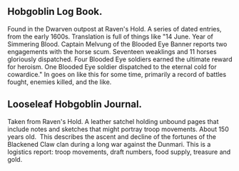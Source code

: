 ## Hobgoblin Log Book. 
Found in the Dwarven outpost at Raven's Hold. A series of dated entries, from the early 1600s. Translation is full of things like "14 June. Year of Simmering Blood. Captain Melvung of the Blooded Eye Banner reports two engagements with the horse scum. Seventeen weaklings and 11 horses gloriously dispatched. Four Blooded Eye soldiers earned the ultimate reward for heroism. One Blooded Eye soldier dispatched to the eternal cold for cowardice." In goes on like this for some time, primarily a record of battles fought, enemies killed, and the like. 

## Looseleaf Hobgoblin Journal. 
Taken from Raven's Hold. A leather satchel holding unbound pages that include notes and sketches that might portray troop movements. About 150 years old.  This describes the ascent and decline of the fortunes of the Blackened Claw clan during a long war against the Dunmari. This is a logistics report: troop movements, draft numbers, food supply, treasure and gold. 